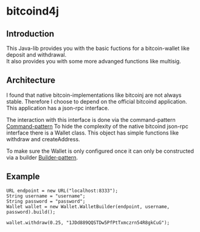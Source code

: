 # bitcoind4j

## Introduction

This Java-lib provides you with the basic fuctions for a bitcoin-wallet like deposit and withdrawal.  
It also provides you with some more advanged functions like multisig.

## Architecture

I found that native bitcoin-implementations like bitcoinj are not always stable. Therefore I choose to depend on the official bitcoind application.
This application has a json-rpc interface.

The interaction with this interface is done via the command-pattern [Command-pattern](http://en.wikipedia.org/wiki/Command_pattern)
To hide the complexity of the native bitcoind json-rpc interface there is a Wallet class. This object has simple functions like withdraw and createAddress.

To make sure the Wallet is only configured once it can only be constructed via a builder [Builder-pattern](http://en.wikipedia.org/wiki/Builder_pattern).

## Example

```
URL endpoint = new URL("localhost:8333");
String username = "username";
String password = "password";
Wallet wallet = new Wallet.WalletBuilder(endpoint, username, password).build();

wallet.withdraw(0.25, "1JDd889QQSTDw5PfPtTxmczrn54R8gkCuG");
```